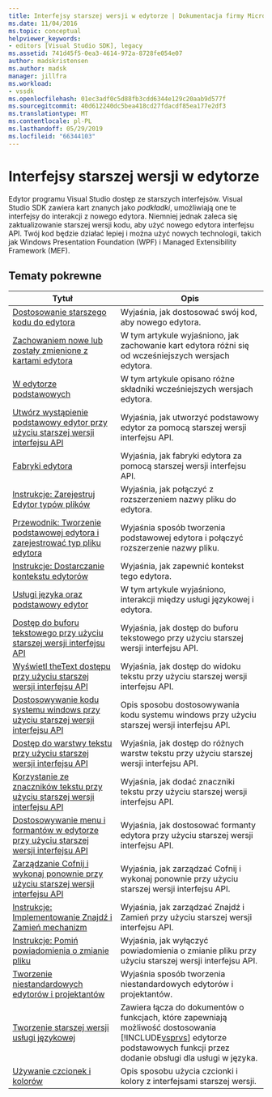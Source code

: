```yaml
---
title: Interfejsy starszej wersji w edytorze | Dokumentacja firmy Microsoft
ms.date: 11/04/2016
ms.topic: conceptual
helpviewer_keywords:
- editors [Visual Studio SDK], legacy
ms.assetid: 741d45f5-0ea3-4614-972a-8728fe054e07
author: madskristensen
ms.author: madsk
manager: jillfra
ms.workload:
- vssdk
ms.openlocfilehash: 01ec3adf0c5d88fb3cdd6344e129c20aab9d577f
ms.sourcegitcommit: 40d612240dc5bea418cd27fdacdf85ea177e2df3
ms.translationtype: MT
ms.contentlocale: pl-PL
ms.lasthandoff: 05/29/2019
ms.locfileid: "66344103"
---
```

# <a name="legacy-interfaces-in-the-editor"></a>Interfejsy starszej wersji w edytorze
Edytor programu Visual Studio dostęp ze starszych interfejsów. Visual Studio SDK zawiera kart znanych jako *podkładki*, umożliwiają one te interfejsy do interakcji z nowego edytora. Niemniej jednak zaleca się zaktualizowanie starszej wersji kodu, aby użyć nowego edytora interfejsu API. Twój kod będzie działać lepiej i można użyć nowych technologii, takich jak Windows Presentation Foundation (WPF) i Managed Extensibility Framework (MEF).

## <a name="related-topics"></a>Tematy pokrewne

| Tytuł | Opis |
| - | - |
| [Dostosowanie starszego kodu do edytora](../extensibility/adapting-legacy-code-to-the-editor.md) | Wyjaśnia, jak dostosować swój kod, aby nowego edytora. |
| [Zachowaniem nowe lub zostały zmienione z kartami edytora](../extensibility/new-or-changed-behavior-with-editor-adapters.md) | W tym artykule wyjaśniono, jak zachowanie kart edytora różni się od wcześniejszych wersjach edytora. |
| [W edytorze podstawowych](../extensibility/inside-the-core-editor.md) | W tym artykule opisano różne składniki wcześniejszych wersjach edytora. |
| [Utwórz wystąpienie podstawowy edytor przy użyciu starszej wersji interfejsu API](../extensibility/instantiating-the-core-editor-by-using-the-legacy-api.md) | Wyjaśnia, jak utworzyć podstawowy edytor za pomocą starszej wersji interfejsu API. |
| [Fabryki edytora](../extensibility/editor-factories.md) | Wyjaśnia, jak fabryki edytora za pomocą starszej wersji interfejsu API. |
| [Instrukcje: Zarejestruj Edytor typów plików](../extensibility/how-to-register-editor-file-types.md) | Wyjaśnia, jak połączyć z rozszerzeniem nazwy pliku do edytora. |
| [Przewodnik: Tworzenie podstawowej edytora i zarejestrować typ pliku edytora](../extensibility/walkthrough-creating-a-core-editor-and-registering-an-editor-file-type.md) | Wyjaśnia sposób tworzenia podstawowej edytora i połączyć rozszerzenie nazwy pliku. |
| [Instrukcje: Dostarczanie kontekstu edytorów](../extensibility/how-to-provide-context-for-editors.md) | Wyjaśnia, jak zapewnić kontekst tego edytora. |
| [Usługi języka oraz podstawowy edytor](../extensibility/language-services-and-the-core-editor.md) | W tym artykule wyjaśniono, interakcji między usługi językowej i edytora. |
| [Dostęp do buforu tekstowego przy użyciu starszej wersji interfejsu API](../extensibility/accessing-the-text-buffer-by-using-the-legacy-api.md) | Wyjaśnia, jak dostęp do buforu tekstowego przy użyciu starszej wersji interfejsu API. |
| [Wyświetl theText dostępu przy użyciu starszej wersji interfejsu API](../extensibility/accessing-thetext-view-by-using-the-legacy-api.md) | Wyjaśnia, jak dostęp do widoku tekstu przy użyciu starszej wersji interfejsu API. |
| [Dostosowywanie kodu systemu windows przy użyciu starszej wersji interfejsu API](../extensibility/customizing-code-windows-by-using-the-legacy-api.md) | Opis sposobu dostosowywania kodu systemu windows przy użyciu starszej wersji interfejsu API. |
| [Dostęp do warstwy tekstu przy użyciu starszej wersji interfejsu API](../extensibility/accessing-text-layers-by-using-the-legacy-api.md) | Wyjaśnia, jak dostęp do różnych warstw tekstu przy użyciu starszej wersji interfejsu API. |
| [Korzystanie ze znaczników tekstu przy użyciu starszej wersji interfejsu API](../extensibility/using-text-markers-with-the-legacy-api.md) | Wyjaśnia, jak dodać znaczniki tekstu przy użyciu starszej wersji interfejsu API. |
| [Dostosowywanie menu i formantów w edytorze przy użyciu starszej wersji interfejsu API](../extensibility/customizing-editor-controls-and-menus-by-using-the-legacy-api.md) | Wyjaśnia, jak dostosować formanty edytora przy użyciu starszej wersji interfejsu API. |
| [Zarządzanie Cofnij i wykonaj ponownie przy użyciu starszej wersji interfejsu API](../extensibility/managing-undo-and-redo-by-using-the-legacy-api.md) | Wyjaśnia, jak zarządzać Cofnij i wykonaj ponownie przy użyciu starszej wersji interfejsu API. |
| [Instrukcje: Implementowanie Znajdź i Zamień mechanizm](../extensibility/how-to-implement-the-find-and-replace-mechanism.md) | Wyjaśnia, jak zarządzać Znajdź i Zamień przy użyciu starszej wersji interfejsu API. |
| [Instrukcje: Pomiń powiadomienia o zmianie pliku](../extensibility/how-to-suppress-file-change-notifications.md) | Wyjaśnia, jak wyłączyć powiadomienia o zmianie pliku przy użyciu starszej wersji interfejsu API. |
| [Tworzenie niestandardowych edytorów i projektantów](../extensibility/creating-custom-editors-and-designers.md) | Wyjaśnia sposób tworzenia niestandardowych edytorów i projektantów. |
| [Tworzenie starszej wersji usługi językowej](../extensibility/internals/developing-a-legacy-language-service.md) | Zawiera łącza do dokumentów o funkcjach, które zapewniają możliwość dostosowania [!INCLUDE[vsprvs](../code-quality/includes/vsprvs_md.md)] edytorze podstawowych funkcji przez dodanie obsługi dla usługi w języka. |
| [Używanie czcionek i kolorów](../extensibility/using-fonts-and-colors.md) | Opis sposobu użycia czcionki i kolory z interfejsami starszej wersji. |
